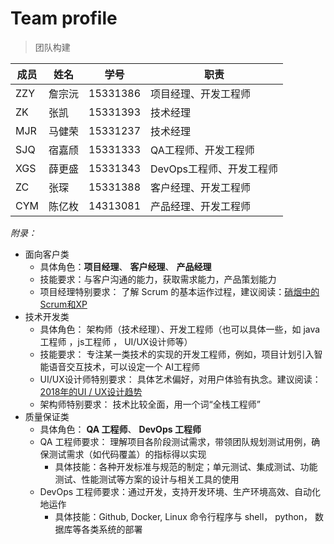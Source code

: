 # Team profile

> 团队构建

| 成员   | 姓名   | 学号       | 职责              |
| ---- | ---- | -------- | --------------- |
| ZZY  | 詹宗沅  | 15331386 | 项目经理、开发工程师      |
| ZK   | 张凯   | 15331393 | 技术经理            |
| MJR  | 马健荣  | 15331237 | 技术经理            |
| SJQ  | 宿嘉颀  | 15331333 | QA工程师、开发工程师     |
| XGS  | 薛更盛  | 15331343 | DevOps工程师、开发工程师 |
| ZC   | 张琛   | 15331388 | 客户经理、开发工程师      |
| CYM  | 陈亿枚  | 14313081 | 产品经理、开发工程师      |



*附录：*

- 面向客户类
  - 具体角色：**项目经理**、 **客户经理**、 **产品经理**
  - 技能要求：与客户沟通的能力，获取需求能力，产品策划能力
  - 项目经理特别要求： 了解 Scrum 的基本运作过程，建议阅读：[硝烟中的Scrum和XP](http://www.infoq.com/cn/minibooks/scrum-xp-from-the-trenches)
- 技术开发类
  - 具体角色： 架构师（技术经理）、开发工程师（也可以具体一些，如 java工程师 ，js工程师 ， UI/UX设计师等）
  - 技能要求： 专注某一类技术的实现的开发工程师，例如，项目计划引入智能语音交互技术，可以设定一个 AI工程师
  - UI/UX设计师特别要求： 具体艺术偏好，对用户体验有执念。建议阅读：[2018年的UI / UX设计趋势](http://www.uisdc.com/ui-ux-design-trend-2018)
  - 架构师特别要求： 技术比较全面，用一个词“全栈工程师”
- 质量保证类
  - 具体角色： **QA 工程师**、 **DevOps 工程师**
  - QA 工程师要求： 理解项目各阶段测试需求，带领团队规划测试用例，确保测试需求（如代码覆盖）的指标得以实现
    - 具体技能：各种开发标准与规范的制定；单元测试、集成测试、功能测试、性能测试等方案的设计与相关工具的使用
  - DevOps 工程师要求：通过开发，支持开发环境、生产环境高效、自动化地运作
    - 具体技能：Github, Docker, Linux 命令行程序与 shell， python， 数据库等各类系统的部署